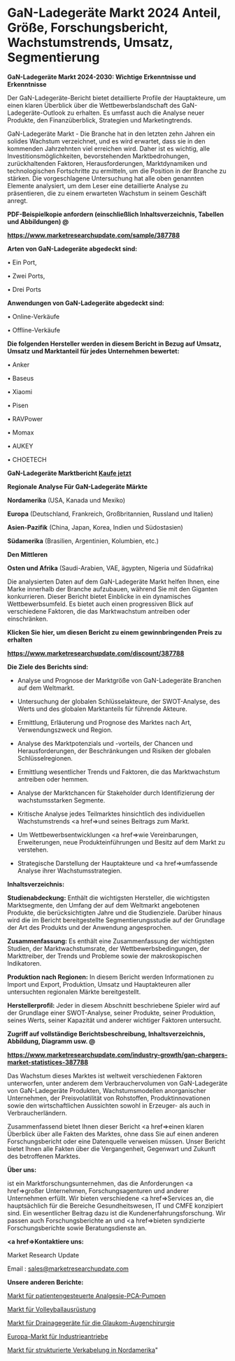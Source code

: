 # GaN-Ladegeräte Markt 2024 Anteil, Größe, Forschungsbericht, Wachstumstrends, Umsatz, Segmentierung

<strong>GaN-Ladegeräte Markt 2024-2030: Wichtige Erkenntnisse und Erkenntnisse</strong>

Der GaN-Ladegeräte-Bericht bietet detaillierte Profile der Hauptakteure, um einen klaren Überblick über die Wettbewerbslandschaft des GaN-Ladegeräte-Outlook zu erhalten. Es umfasst auch die Analyse neuer Produkte, den Finanzüberblick, Strategien und Marketingtrends.

GaN-Ladegeräte Markt - Die Branche hat in den letzten zehn Jahren ein solides Wachstum verzeichnet, und es wird erwartet, dass sie in den kommenden Jahrzehnten viel erreichen wird. Daher ist es wichtig, alle Investitionsmöglichkeiten, bevorstehenden Marktbedrohungen, zurückhaltenden Faktoren, Herausforderungen, Marktdynamiken und technologischen Fortschritte zu ermitteln, um die Position in der Branche zu stärken. Die vorgeschlagene Untersuchung hat alle oben genannten Elemente analysiert, um dem Leser eine detaillierte Analyse zu präsentieren, die zu einem erwarteten Wachstum in seinem Geschäft anregt.



<strong><b>PDF-Beispielkopie anfordern (einschließlich Inhaltsverzeichnis, Tabellen und Abbildungen) @ </b></strong>

<strong><a href=https://www.marketresearchupdate.com/sample/387788>

<strong>https://www.marketresearchupdate.com/sample/387788</u></a></strong></strong>



<strong>Arten von GaN-Ladegeräte abgedeckt sind:</strong>

• Ein Port,

• Zwei Ports,

• Drei Ports



<strong>Anwendungen von GaN-Ladegeräte abgedeckt sind:</strong>

• Online-Verkäufe

• Offline-Verkäufe



<strong>Die folgenden Hersteller werden in diesem Bericht in Bezug auf Umsatz, Umsatz und Marktanteil für jedes Unternehmen bewertet:</strong>

• Anker

• Baseus

• Xiaomi

• Pisen

• RAVPower

• Momax

• AUKEY

• CHOETECH



<strong>GaN-Ladegeräte Marktbericht <a href=https://www.marketresearchupdate.com/buynow/387788>Kaufe jetzt</a></strong>



<strong>Regionale Analyse Für GaN-Ladegeräte Märkte</strong>



<strong>Nordamerika</strong> (USA, Kanada und Mexiko)



<strong>Europa</strong> (Deutschland, Frankreich, Großbritannien, Russland und Italien)



<strong>Asien-Pazifik</strong> (China, Japan, Korea, Indien und Südostasien)



<strong>Südamerika</strong> (Brasilien, Argentinien, Kolumbien, etc.)



<strong>Den Mittleren</strong> 

<strong>Osten und Afrika</strong> (Saudi-Arabien, VAE, ägypten, Nigeria und Südafrika)

Die analysierten Daten auf dem GaN-Ladegeräte Markt helfen Ihnen, eine Marke innerhalb der Branche aufzubauen, während Sie mit den Giganten konkurrieren. Dieser Bericht bietet Einblicke in ein dynamisches Wettbewerbsumfeld. Es bietet auch einen progressiven Blick auf verschiedene Faktoren, die das Marktwachstum antreiben oder einschränken.



<strong>Klicken Sie hier, um diesen Bericht zu einem gewinnbringenden Preis zu erhalten
</strong>

<strong><a href=https://www.marketresearchupdate.com/discount/387788>https://www.marketresearchupdate.com/discount/387788</b></u></strong></a>



<strong>Die Ziele des Berichts sind:</strong>

- Analyse und Prognose der Marktgröße von GaN-Ladegeräte Branchen auf dem Weltmarkt.

- Untersuchung der globalen Schlüsselakteure, der SWOT-Analyse, des Werts und des globalen Marktanteils für führende Akteure.

- Ermittlung, Erläuterung und Prognose des Marktes nach Art, Verwendungszweck und Region.

- Analyse des Marktpotenzials und -vorteils, der Chancen und Herausforderungen, der Beschränkungen und Risiken der globalen Schlüsselregionen.

- Ermittlung wesentlicher Trends und Faktoren, die das Marktwachstum antreiben oder hemmen.

- Analyse der Marktchancen für Stakeholder durch Identifizierung der wachstumsstarken Segmente.

- Kritische Analyse jedes Teilmarktes hinsichtlich des individuellen Wachstumstrends <a href=>und</a> seines Beitrags zum Markt.

- Um Wettbewerbsentwicklungen <a href=>wie</a> Vereinbarungen, Erweiterungen, neue Produkteinführungen und Besitz auf dem Markt zu verstehen.

- Strategische Darstellung der Hauptakteure und <a href=>umfas</a>sende Analyse ihrer Wachstumsstrategien.



<strong>Inhaltsverzeichnis:</strong>



<strong>Studienabdeckung:</strong> Enthält die wichtigsten Hersteller, die wichtigsten Marktsegmente, den Umfang der auf dem Weltmarkt angebotenen Produkte, die berücksichtigten Jahre und die Studienziele. Darüber hinaus wird die im Bericht bereitgestellte Segmentierungsstudie auf der Grundlage der Art des Produkts und der Anwendung angesprochen.



<strong>Zusammenfassung:</strong> Es enthält eine Zusammenfassung der wichtigsten Studien, der Marktwachstumsrate, der Wettbewerbsbedingungen, der Markttreiber, der Trends und Probleme sowie der makroskopischen Indikatoren.



<strong>Produktion nach Regionen:</strong> In diesem Bericht werden Informationen zu Import und Export, Produktion, Umsatz und Hauptakteuren aller untersuchten regionalen Märkte bereitgestellt.



<strong>Herstellerprofil:</strong> Jeder in diesem Abschnitt beschriebene Spieler wird auf der Grundlage einer SWOT-Analyse, seiner Produkte, seiner Produktion, seines Werts, seiner Kapazität und anderer wichtiger Faktoren untersucht.



<strong><b>Zugriff auf vollständige Berichtsbeschreibung, Inhaltsverzeichnis, Abbildung, Diagramm usw. @ </b></strong>

<strong><a href=https://www.marketresearchupdate.com/industry-growth/gan-chargers-market-statistices-387788>https://www.marketresearchupdate.com/industry-growth/gan-chargers-market-statistices-387788</a></strong>

Das Wachstum dieses Marktes ist weltweit verschiedenen Faktoren unterworfen, unter anderem dem Verbrauchervolumen von GaN-Ladegeräte von GaN-Ladegeräte Produkten, Wachstumsmodellen anorganischer Unternehmen, der Preisvolatilität von Rohstoffen, Produktinnovationen sowie den wirtschaftlichen Aussichten sowohl in Erzeuger- als auch in Verbraucherländern.

Zusammenfassend bietet Ihnen dieser Bericht <a href=>einen</a> klaren Überblick über alle Fakten des Marktes, ohne dass Sie auf einen anderen Forschungsbericht oder eine Datenquelle verweisen müssen. Unser Bericht bietet Ihnen alle Fakten über die Vergangenheit, Gegenwart und Zukunft des betroffenen Marktes.



<strong>Über uns:</strong>

 ist ein Marktforschungsunternehmen, das die Anforderungen <a href=>großer</a> Unternehmen, Forschungsagenturen und anderer Unternehmen erfüllt. Wir bieten verschiedene <a href=>Services</a> an, die hauptsächlich für die Bereiche Gesundheitswesen, IT und CMFE konzipiert sind. Ein wesentlicher Beitrag dazu ist die Kundenerfahrungsforschung. Wir passen auch Forschungsberichte an und <a href=>bieten</a> syndizierte Forschungsberichte sowie Beratungsdienste an.



<strong><a href=>Kontaktiere uns:</a></strong>

Market Research Update

Email : sales@marketresearchupdate.com



<strong>Unsere anderen Berichte:</strong>

<a href=https://www.linkedin.com/pulse/patient-controlled-analgesia-pca-pump-market-3f>Markt für patientengesteuerte Analgesie-PCA-Pumpen</a>

<a href=https://www.linkedin.com/pulse/volleyball-equipments-market-outlooks-2023-size>Markt für Volleyballausrüstung</a>

<a href=https://www.linkedin.com/pulse/glaucoma-eye-surgery-drainage-devices-market>Markt für Drainagegeräte für die Glaukom-Augenchirurgie</a>

<a href=https://www.linkedin.com/pulse/europe-industrial-actuators-market-2023-new-study-report>Europa-Markt für Industrieantriebe</a>

<a href=https://www.linkedin.com/pulse/north-america-structured-cabling-market-2023-qepuf/>Markt für strukturierte Verkabelung in Nordamerika</a>"
